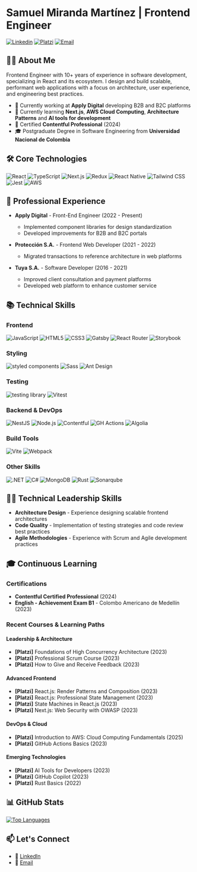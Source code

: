 # Samuel Miranda Martínez | Frontend Engineer

[![Linkedin](https://img.shields.io/badge/LinkedIn-0077B5?style=for-the-badge&logo=linkedin&logoColor=white)](https://www.linkedin.com/in/samumirandam/) [![Platzi](https://img.shields.io/badge/Platzi-98CA3F?style=for-the-badge&logo=platzi&logoColor=white)](https://platzi.com/p/samumirandam/) [![Email](https://img.shields.io/badge/Email-EA4335?style=for-the-badge&logo=gmail&logoColor=white)](mailto:samu.miranda.martinez@gmail.com)

## 👨‍💻 About Me

Frontend Engineer with 10+ years of experience in software development, specializing in React and its ecosystem. I design and build scalable, performant web applications with a focus on architecture, user experience, and engineering best practices.

- 🔭 Currently working at **Apply Digital** developing B2B and B2C platforms
- 🌱 Currently learning **Next.js**, **AWS Cloud Computing**, **Architecture Patterns** and **AI tools for development**
- 🚀 Certified **Contentful Professional** (2024)
- 🎓 Postgraduate Degree in Software Engineering from **Universidad Nacional de Colombia**

## 🛠️ Core Technologies

![React](https://img.shields.io/badge/React-61DAFB.svg?style=for-the-badge&logo=React&logoColor=black) ![TypeScript](https://img.shields.io/badge/TypeScript-3178C6.svg?style=for-the-badge&logo=TypeScript&logoColor=white) ![Next.js](https://img.shields.io/badge/Next.js-000000.svg?style=for-the-badge&logo=nextdotjs&logoColor=white) ![Redux](https://img.shields.io/badge/Redux-764ABC.svg?style=for-the-badge&logo=Redux&logoColor=white) ![React Native](https://img.shields.io/badge/React_Native-20232A?style=for-the-badge&logo=react&logoColor=61DAFB) ![Tailwind CSS](https://img.shields.io/badge/Tailwind%20CSS-06B6D4.svg?style=for-the-badge&logo=Tailwind-CSS&logoColor=white) ![Jest](https://img.shields.io/badge/Jest-C21325.svg?style=for-the-badge&logo=Jest&logoColor=white) ![AWS](https://img.shields.io/badge/Amazon%20AWS-232F3E.svg?style=for-the-badge&logo=Amazon-AWS&logoColor=white)

<!-- ## 🌟 Featured Projects

### Component Library

🔗 [Repository Link](#) _(Coming soon)_

A reusable component library built with React, TypeScript, and Storybook. Implements design system principles, accessibility standards, and comprehensive testing.

**Tech stack:** React, TypeScript, Storybook, Jest, React Testing Library

### E-commerce Dashboard

🔗 [Repository Link](#) _(Coming soon)_

Full-featured admin dashboard for e-commerce management with real-time analytics, inventory management, and order processing.

**Tech stack:** Next.js, TypeScript, Tailwind CSS, Recharts, React Query

### Mobile Fitness App

🔗 [Repository Link](#) _(Coming soon)_

Cross-platform mobile application for fitness tracking with personalized workout plans and progress monitoring.

**Tech stack:** React Native, TypeScript, Redux Toolkit, Firebase -->

## 💼 Professional Experience

- **Apply Digital** - Front-End Engineer (2022 - Present)

  - Implemented component libraries for design standardization
  - Developed improvements for B2B and B2C portals

- **Protección S.A.** - Frontend Web Developer (2021 - 2022)

  - Migrated transactions to reference architecture in web platforms

- **Tuya S.A.** - Software Developer (2016 - 2021)
  - Improved client consultation and payment platforms
  - Developed web platform to enhance customer service

## 📚 Technical Skills

### Frontend

![JavaScript](https://img.shields.io/badge/JavaScript-F7DF1E.svg?style=for-the-badge&logo=JavaScript&logoColor=black) ![HTML5](https://img.shields.io/badge/HTML5-E34F26.svg?style=for-the-badge&logo=HTML5&logoColor=white) ![CSS3](https://img.shields.io/badge/CSS3-1572B6.svg?style=for-the-badge&logo=CSS3&logoColor=white) ![Gatsby](https://img.shields.io/badge/Gatsby-663399.svg?style=for-the-badge&logo=Gatsby&logoColor=white) ![React Router](https://img.shields.io/badge/React%20Router-CA4245.svg?style=for-the-badge&logo=React-Router&logoColor=white) ![Storybook](https://img.shields.io/badge/Storybook-FF4785.svg?style=for-the-badge&logo=Storybook&logoColor=white)

### Styling

![styled components](https://img.shields.io/badge/styledcomponents-DB7093.svg?style=for-the-badge&logo=styled-components&logoColor=white) ![Sass](https://img.shields.io/badge/Sass-CC6699.svg?style=for-the-badge&logo=Sass&logoColor=white) ![Ant Design](https://img.shields.io/badge/Ant%20Design-0170FE.svg?style=for-the-badge&logo=Ant-Design&logoColor=white)

### Testing

![testing library](https://img.shields.io/badge/Testing%20Library-E33332.svg?style=for-the-badge&logo=Testing-Library&logoColor=white) ![Vitest](https://img.shields.io/badge/Vitest-6E9F18?style=for-the-badge&logo=vitest&logoColor=white)

### Backend & DevOps

![NestJS](https://img.shields.io/badge/NestJS-E0234E.svg?style=for-the-badge&logo=NestJS&logoColor=white) ![Node.js](https://img.shields.io/badge/Node.js-339933.svg?style=for-the-badge&logo=nodedotjs&logoColor=white) ![Contentful](https://img.shields.io/badge/Contentful-2478CC.svg?style=for-the-badge&logo=Contentful&logoColor=white) ![GH Actions](https://img.shields.io/badge/GitHub%20Actions-2088FF.svg?style=for-the-badge&logo=GitHub-Actions&logoColor=white) ![Algolia](https://img.shields.io/badge/Algolia-003DFF.svg?style=for-the-badge&logo=Algolia&logoColor=white)

### Build Tools

![Vite](https://img.shields.io/badge/Vite-646CFF.svg?style=for-the-badge&logo=Vite&logoColor=white) ![Webpack](https://img.shields.io/badge/Webpack-8DD6F9.svg?style=for-the-badge&logo=Webpack&logoColor=black)

### Other Skills

![.NET](https://img.shields.io/badge/.NET-512BD4?style=for-the-badge&logo=dotnet&logoColor=white) ![C#](https://img.shields.io/badge/C%20Sharp-239120.svg?style=for-the-badge&logo=C-Sharp&logoColor=white) ![MongoDB](https://img.shields.io/badge/MongoDB-47A248.svg?style=for-the-badge&logo=MongoDB&logoColor=white) ![Rust](https://img.shields.io/badge/Rust-000000.svg?style=for-the-badge&logo=Rust&logoColor=white) ![Sonarqube](https://img.shields.io/badge/SonarQube-4E9BCD.svg?style=for-the-badge&logo=SonarQube&logoColor=white)

## 👨‍🏫 Technical Leadership Skills

- **Architecture Design** - Experience designing scalable frontend architectures
- **Code Quality** - Implementation of testing strategies and code review best practices
- **Agile Methodologies** - Experience with Scrum and Agile development practices

## 🎓 Continuous Learning

### Certifications

- **Contentful Certified Professional** (2024)
- **English - Achievement Exam B1** - Colombo Americano de Medellín (2023)

### Recent Courses & Learning Paths

#### Leadership & Architecture

- **[Platzi]** Foundations of High Concurrency Architecture (2023)
- **[Platzi]** Professional Scrum Course (2023)
- **[Platzi]** How to Give and Receive Feedback (2023)

#### Advanced Frontend

- **[Platzi]** React.js: Render Patterns and Composition (2023)
- **[Platzi]** React.js: Professional State Management (2023)
- **[Platzi]** State Machines in React.js (2023)
- **[Platzi]** Next.js: Web Security with OWASP (2023)

#### DevOps & Cloud

- **[Platzi]** Introduction to AWS: Cloud Computing Fundamentals (2025)
- **[Platzi]** GitHub Actions Basics (2023)

#### Emerging Technologies

- **[Platzi]** AI Tools for Developers (2023)
- **[Platzi]** GitHub Copilot (2023)
- **[Platzi]** Rust Basics (2022)

## 📊 GitHub Stats

[![Top Languages](https://github-readme-stats.vercel.app/api/top-langs/?username=samumirandam&layout=compact&langs_count=6&theme=react)](https://github.com/samumirandam)

## 📫 Let's Connect

- 💼 [LinkedIn](https://www.linkedin.com/in/samumirandam/)
- 📧 [Email](mailto:samu.miranda.martinez@gmail.com)
<!-- - 🌐 Portfolio: [Coming Soon](#) -->
